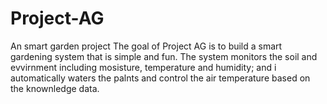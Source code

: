 # Project-AG
An smart garden project
The goal of Project AG is to build a smart gardening system that is simple and fun. The system monitors the soil and evvirnment including mosisture, temperature and humidity; and i automatically waters the palnts and control the air temperature based on the knownledge data.
